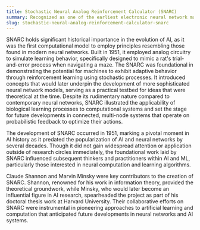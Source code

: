 ```yaml
---
title: Stochastic Neural Analog Reinforcement Calculator (SNARC)  
summary: Recognized as one of the earliest electronic neural network machines, SNARC simulated a rat navigating a maze using analog components and probabilistic logic.
slug: stochastic-neural-analog-reinforcement-calculator-snarc
---  
```


SNARC holds significant historical importance in the evolution of AI, as it was the first computational model to employ principles resembling those found in modern neural networks. Built in 1951, it employed analog circuitry to simulate learning behavior, specifically designed to mimic a rat's trial-and-error process when navigating a maze. The SNARC was foundational in demonstrating the potential for machines to exhibit adaptive behavior through reinforcement learning using stochastic processes. It introduced concepts that would later underpin the development of more sophisticated neural network models, serving as a practical testbed for ideas that were theoretical at the time. Despite its rudimentary nature compared to contemporary neural networks, SNARC illustrated the applicability of biological learning processes to computational systems and set the stage for future developments in connected, multi-node systems that operate on probabilistic feedback to optimize their actions.  

The development of SNARC occurred in 1951, marking a pivotal moment in AI history as it predated the popularization of AI and neural networks by several decades. Though it did not gain widespread attention or application outside of research circles immediately, the foundational work laid by SNARC influenced subsequent thinkers and practitioners within AI and ML, particularly those interested in neural computation and learning algorithms.  

Claude Shannon and Marvin Minsky were key contributors to the creation of SNARC. Shannon, renowned for his work in information theory, provided the theoretical groundwork, while Minsky, who would later become an influential figure in AI research, spearheaded the project as part of his doctoral thesis work at Harvard University. Their collaborative efforts on SNARC were instrumental in pioneering approaches to artificial learning and computation that anticipated future developments in neural networks and AI systems.